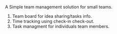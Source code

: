 A Simple team management solution for small teams.

1. Team board for idea sharing/tasks info.
2. Time tracking using check-in check-out.
3. Task managment for individuals team members. 
